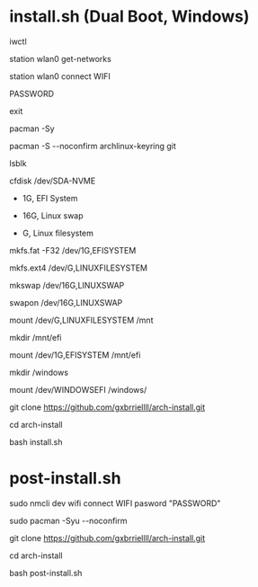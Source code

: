 # install.sh (Dual Boot, Windows)

iwctl

station wlan0 get-networks

station wlan0 connect WIFI

PASSWORD

exit

pacman -Sy

pacman -S --noconfirm archlinux-keyring git

lsblk

cfdisk /dev/SDA-NVME

* 1G, EFI System

* 16G, Linux swap

* G, Linux filesystem

mkfs.fat -F32 /dev/1G,EFISYSTEM

mkfs.ext4 /dev/G,LINUXFILESYSTEM

mkswap /dev/16G,LINUXSWAP

swapon /dev/16G,LINUXSWAP

mount /dev/G,LINUXFILESYSTEM /mnt

mkdir /mnt/efi

mount /dev/1G,EFISYSTEM /mnt/efi

mkdir /windows

mount /dev/WINDOWSEFI /windows/

git clone https://github.com/gxbrriellll/arch-install.git

cd arch-install

bash install.sh

# post-install.sh

sudo nmcli dev wifi connect WIFI pasword "PASSWORD"

sudo pacman -Syu --noconfirm

git clone https://github.com/gxbrriellll/arch-install.git

cd arch-install

bash post-install.sh
